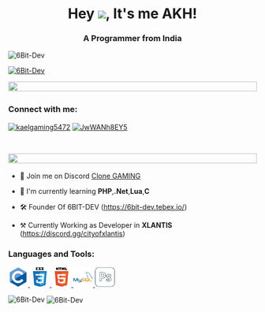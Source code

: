 <h1 align="center">Hey <img src="https://media.giphy.com/media/hvRJCLFzcasrR4ia7z/giphy.gif" width="28">, It's me <a>AKH</a>!</h1>
<h3 align="center">A Programmer from India</h3>

<p align="left"> <img src="https://komarev.com/ghpvc/?username=6Bit-Dev&label=Profile%20views&color=0e75b6&style=flat" alt="6Bit-Dev" /> </p>

<p align="left"> <a href="https://github.com/ryo-ma/github-profile-trophy"><img src="https://github-profile-trophy.vercel.app/?username=6Bit-Dev" alt="6Bit-Dev" /></a> </p>


<p align="center"><img src="https://i.imgur.com/dBaSKWF.gif" height="20" width="100%">
<h3 align="left">Connect with me:</h3>
<p align="left">
<a href="https://www.youtube.com/@6BitClone" target="blank"><img align="center" src="https://raw.githubusercontent.com/rahuldkjain/github-profile-readme-generator/master/src/images/icons/Social/youtube.svg" alt="kaelgaming5472" height="30" width="40" /></a>
<a href="https://discord.gg/q2hHxjASss" target="blank"><img align="center" src="https://raw.githubusercontent.com/rahuldkjain/github-profile-readme-generator/master/src/images/icons/Social/discord.svg" alt="JwWANh8EY5" height="30" width="40" /></a> 
</p>
<br>
<p align="center"><img src="https://i.imgur.com/dBaSKWF.gif" height="20" width="100%">

- 🔗 Join me on Discord [Clone GAMING](https://discord.gg/q2hHxjASss)

- 🧩 I'm currently learning **PHP**,**.Net**,**Lua**,**C**

- 🛠️ Founder Of 6BIT-DEV (https://6bit-dev.tebex.io/)

- ⚒️ Currently Working as Developer in **XLANTIS** (https://discord.gg/cityofxlantis)

<h3 align="left">Languages and Tools:</h3>
<p align="left"> <a href="https://www.cprogramming.com/" target="_blank" rel="noreferrer"> <img src="https://raw.githubusercontent.com/devicons/devicon/master/icons/c/c-original.svg" alt="c" width="40" height="40"/> </a> <a href="https://www.w3schools.com/css/" target="_blank" rel="noreferrer"> <img src="https://raw.githubusercontent.com/devicons/devicon/master/icons/css3/css3-original-wordmark.svg" alt="css3" width="40" height="40"/> </a> <a href="https://www.w3.org/html/" target="_blank" rel="noreferrer"> <img src="https://raw.githubusercontent.com/devicons/devicon/master/icons/html5/html5-original-wordmark.svg" alt="html5" width="40" height="40"/> </a> <a href="https://www.mysql.com/" target="_blank" rel="noreferrer"> <img src="https://raw.githubusercontent.com/devicons/devicon/master/icons/mysql/mysql-original-wordmark.svg" alt="mysql" width="40" height="40"/> </a> <a href="https://www.photoshop.com/en" target="_blank" rel="noreferrer"> <img src="https://raw.githubusercontent.com/devicons/devicon/master/icons/photoshop/photoshop-line.svg" alt="photoshop" width="40" height="40"/> </a> </p>


<p><img align="left" src="https://github-readme-stats.vercel.app/api/top-langs?username=6Bit-Dev&show_icons=true&locale=en&layout=compact" alt="6Bit-Dev" /></p>

<p>&nbsp;<img align="center" src="https://github-readme-stats.vercel.app/api?username=6Bit-Dev&show_icons=true&locale=en" alt="6Bit-Dev" /></p> 
